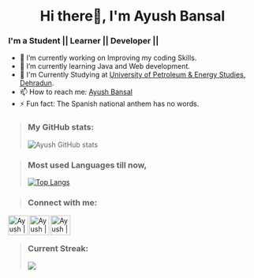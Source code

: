 <h1 align="center"> Hi there👋, I'm Ayush Bansal</h1>

### I'm a Student || Learner || Developer || 

- 🔭 I’m currently working on Improving my coding Skills.
- 🌱 I’m currently learning Java and Web development.
- 👯 I'm Currently Studying at [University of Petroleum & Energy Studies, Dehradun](https://www.upes.ac.in).<br>
- 📫 How to reach me: [Ayush Bansal](https://www.linkedin.com/in/ayush-bansal-1661b8190/)
- ⚡ Fun fact: The Spanish national anthem has no words.


><h3 align="left"> My GitHub stats: </h3>
>
>![Ayush GitHub stats](https://github-readme-stats.vercel.app/api?username=ayush0418&theme=midnight-purple&show_icons=true) 


><h3 align="left">Most used Languages till now, </h3>
>
>[![Top Langs](https://github-readme-stats.vercel.app/api/top-langs/?username=ayush0418&theme=midnight-purple&layout=compact)](https://github.com/ayush0418/github-readme-stats)


><h3 align="left">Connect with me:</h3>
<a href="https://twitter.com/Ayush0418">
<img align="left" alt="Ayush | Twitter" width="40px" src="https://i.ibb.co/vZ4Bb2T/iconfinder-twitter-square-social-media-764945.png"/></a>

<a href="https://www.instagram.com/ayush_0418/">
<img align="left" alt="Ayush | Instagram" width="40px" src="https://www.flaticon.com/svg/vstatic/svg/2111/2111463.svg?token=exp=1613897691~hmac=75dcedfed6728f88a6aa481b1a39c78c"/></a>

<a href="https://www.linkedin.com/in/ayush-bansal-1661b8190/">
<img align="left"  alt="Ayush | LinkedIn" width="40px" src="https://www.flaticon.com/svg/vstatic/svg/174/174857.svg?token=exp=1613897742~hmac=c065d086422539e0319e69bb7d493233"/></a>


<br></br>
><h3 align="left">Current Streak:</h3>
><p><img align="center" src="https://github-readme-streak-stats.herokuapp.com/?user=ayush0418&theme=midnight-purple" /></p>






<!--
**ayush0418/ayush0418** is a ✨ _special_ ✨ repository because its `README.md` (this file) appears on your GitHub profile.

Here are some ideas to get you started:

- 🔭 I’m currently working on ...
- 🌱 I’m currently learning Java and Web development
- 👯 I’m looking to collaborate on ...
- 🤔 I’m looking for help with ...
- 💬 Ask me about ...
- 📫 How to reach me: ...
- 😄 Pronouns: ...
- ⚡ Fun fact: The Spanish national anthem has no words
-->
